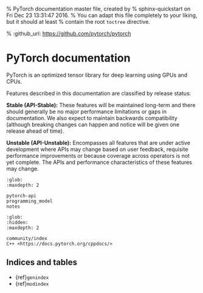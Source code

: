 % PyTorch documentation master file, created by
%  sphinx-quickstart on Fri Dec 23 13:31:47 2016.
%  You can adapt this file completely to your liking, but it should at least
%  contain the root `toctree` directive.

% :github_url: https://github.com/pytorch/pytorch

PyTorch documentation
===================================

PyTorch is an optimized tensor library for deep learning using GPUs and CPUs.

Features described in this documentation are classified by release status:

**Stable (API-Stable):**
These features will be maintained long-term and there should generally be no major performance limitations or gaps in documentation. We also expect to maintain backwards compatibility (although breaking changes can happen and notice will be given one release ahead of time).

**Unstable (API-Unstable):**
Encompasses all features that are under active development where APIs may change based on user feedback, requisite performance improvements or because coverage across operators is not yet complete.
The APIs and performance characteristics of these features may change.

```{toctree}
:glob:
:maxdepth: 2

pytorch-api
programming_model
notes
```

```{toctree}
:glob:
:hidden:
:maxdepth: 2

community/index
C++ <https://docs.pytorch.org/cppdocs/>
```

## Indices and tables

* {ref}`genindex`
* {ref}`modindex`
